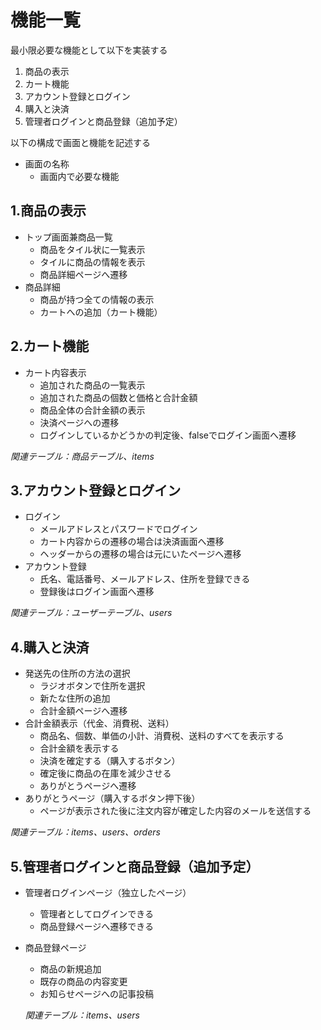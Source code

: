 # 機能一覧
最小限必要な機能として以下を実装する

1. 商品の表示
2. カート機能
3. アカウント登録とログイン
4. 購入と決済
5. 管理者ログインと商品登録（追加予定）


以下の構成で画面と機能を記述する

- 画面の名称
	- 画面内で必要な機能

## 1.商品の表示

- トップ画面兼商品一覧
	- 商品をタイル状に一覧表示
	- タイルに商品の情報を表示
	- 商品詳細ページへ遷移
- 商品詳細
	- 商品が持つ全ての情報の表示
	- カートへの追加（カート機能）

## 2.カート機能
- カート内容表示
	- 追加された商品の一覧表示
	- 追加された商品の個数と価格と合計金額
	- 商品全体の合計金額の表示
	- 決済ページへの遷移
	- ログインしているかどうかの判定後、falseでログイン画面へ遷移

*関連テーブル：商品テーブル、items*

## 3.アカウント登録とログイン

- ログイン
	- メールアドレスとパスワードでログイン
	- カート内容からの遷移の場合は決済画面へ遷移
	- ヘッダーからの遷移の場合は元にいたページへ遷移
- アカウント登録
	- 氏名、電話番号、メールアドレス、住所を登録できる
	- 登録後はログイン画面へ遷移

*関連テーブル：ユーザーテーブル、users*

## 4.購入と決済

- 発送先の住所の方法の選択
	- ラジオボタンで住所を選択
	- 新たな住所の追加
	- 合計金額ページへ遷移
- 合計金額表示（代金、消費税、送料）
	- 商品名、個数、単価の小計、消費税、送料のすべてを表示する
	- 合計金額を表示する
	- 決済を確定する（購入するボタン）
	- 確定後に商品の在庫を減少させる
	- ありがとうページへ遷移
- ありがとうページ（購入するボタン押下後）
	- ページが表示された後に注文内容が確定した内容のメールを送信する

*関連テーブル：items、users、orders*
	
## 5.管理者ログインと商品登録（追加予定）

- 管理者ログインページ（独立したページ）
	- 管理者としてログインできる
	- 商品登録ページへ遷移できる
- 商品登録ページ
	- 商品の新規追加
	- 既存の商品の内容変更
	- お知らせページへの記事投稿

	*関連テーブル：items、users*